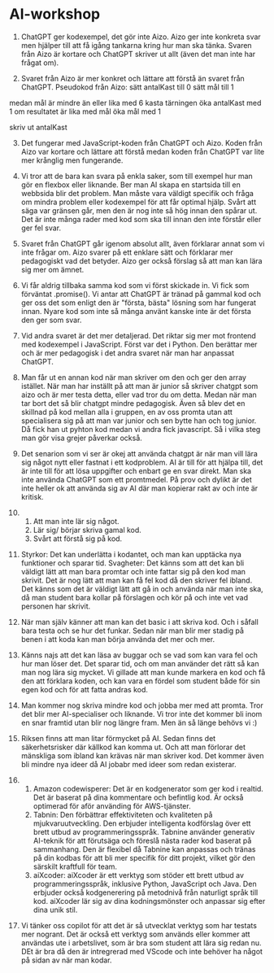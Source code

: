 # AI-workshop

1. ChatGPT ger kodexempel, det gör inte Aizo. Aizo ger inte konkreta svar men hjälper till att få igång tankarna kring hur man ska tänka. Svaren från Aizo är kortare och ChatGPT skriver ut allt (även det man inte har frågat om).
   
3.  Svaret från Aizo är mer konkret och lättare att förstå än svaret från ChatGPT. 
   Pseudokod från Aizo:
sätt antalKast till 0
sätt mål till 1

medan mål är mindre än eller lika med 6
    kasta tärningen
    öka antalKast med 1
    om resultatet är lika med mål
        öka mål med 1

skriv ut antalKast

3. Det fungerar med JavaScript-koden från ChatGPT och Aizo. Koden från Aizo var kortare och lättare att förstå medan koden från ChatGPT var lite mer krånglig men fungerande.
   
4. Vi tror att de bara kan svara på enkla saker, som till exempel hur man gör en flexbox eller liknande. Ber man AI skapa en startsida till en webbsida blir det problem. Man måste vara väldigt specifik och fråga om mindra problem eller kodexempel för att får optimal hjälp.
   Svårt att säga var gränsen går, men den är nog inte så hög innan den spårar ut. Det är inte många rader med kod som ska till innan den inte förstår eller ger fel svar.
   
5. Svaret från ChatGPT går igenom absolut allt, även förklarar annat som vi inte frågar om. Aizo svarer på ett enklare sätt och förklarar mer pedagogiskt vad det betyder. Aizo ger också förslag så att man kan lära sig mer om ämnet.
   
6. Vi får aldrig tillbaka samma kod som vi först skickade in. Vi fick som förväntat .promise(). Vi antar att ChatGPT är tränad på gammal kod och ger oss det som enligt den är "första, bästa" lösning som har fungerat innan. Nyare kod som inte så många använt kanske inte är det första den ger som svar.

7. Vid andra svaret är det mer detaljerad. Det riktar sig mer mot frontend med kodexempel i JavaScript. Först var det i Python. Den berättar mer och är mer pedagogisk i det andra svaret när man har anpassat ChatGPT.

8. Man får ut en annan kod när man skriver om den och ger den array istället. När man har inställt på att man är junior så skriver chatgpt som aizo och är mer testa detta, eller vad tror du om detta. Medan när man tar bort det så blir chatgpt mindre pedagogisk. Även så blev det en skillnad på kod mellan alla i gruppen, en av oss promta utan att specialisera sig på att man var junior och sen bytte han och tog junior. Då fick han ut pyhton kod medan vi andra fick javascript. Så i vilka steg man gör visa grejer påverkar också.

9. Det senarion som vi ser är okej att använda chatgpt är när man vill lära sig något nytt eller fastnat i ett kodproblem. AI är till för att hjälpa till, det är inte till för att lösa uppgifter och enbart ge en svar direkt. Man ska inte använda ChatGPT som ett promtmedel. På prov och dylikt är det inte heller ok att använda sig av AI där man kopierar rakt av och inte är kritisk.

10. 1. Att man inte lär sig något.
    2. Lär sig/ börjar skriva gamal kod.
    3. Svårt att förstå sig på kod.

11. Styrkor: Det kan underlätta i kodantet, och man kan upptäcka nya funktioner och sparar tid. 
    Svagheter: Det känns som att det kan bli väldigt lätt att man bara promtar och inte fattar sig på den kod man skrivit. Det är nog lätt att man kan få fel kod då den skriver fel ibland. Det känns som det är väldigt lätt att gå in och använda när man inte ska, då man student bara kollar på förslagen och kör på och inte vet vad personen har skrivit.

12. När man själv känner att man kan det basic i att skriva kod. Och i såfall bara testa och se hur det funkar. Sedan när man blir mer stadig på benen i att koda kan man börja använda det mer och mer.

13. Känns najs att det kan läsa av buggar och se vad som kan vara fel och hur man löser det. Det sparar tid, och om man använder det rätt så kan man nog lära sig mycket. Vi gillade att man kunde markera en kod och få den att förklara koden, och kan vara en fördel som student både för sin egen kod och för att fatta andras kod.

14. Man kommer nog skriva mindre kod och jobba mer med att promta. Tror det blir mer AI-specialiser och liknande. Vi tror inte det kommer bli inom en snar framtid utan blir nog längre fram. Men än så länge behövs vi  :)

15. Riksen finns att man litar förmycket på AI. Sedan finns det säkerhetsrisker där källkod kan komma ut. Och att man förlorar det mänskliga som ibland kan krävas när man skriver kod. Det kommer även bli mindre nya ideer då AI jobabr med ideer som redan existerar.

16. 1. Amazon codewisperer: Det är en kodgenerator som ger kod i realtid. Det är baserat på dina kommentare och befintlig kod. Är också optimerad för aför använding för AWS-tjänster.
    2. Tabnin: Den förbättrar effektiviteten och kvaliteten på mjukvaruutveckling. Den erbjuder intelligenta kodförslag över ett brett utbud av programmeringsspråk. Tabnine använder generativ AI-teknik för att förutsäga och föreslå nästa rader kod baserat på sammanhang. Den är flexibel då Tabnine kan anpassas och tränas på din kodbas för att bli mer specifik för ditt projekt, vilket gör den särskilt kraftfull för team.
    3. aiXcoder: aiXcoder är ett verktyg som stöder ett brett utbud av programmeringsspråk, inklusive Python, JavaScript och Java. Den erbjuder också kodgenerering på metodnivå från naturligt språk till kod. aiXcoder lär sig av dina kodningsmönster och anpassar sig efter dina unik stil.
   
17. Vi tänker oss copilot för att det är så utvecklat verktyg som har testats mer nogrant. Det är också ett verktyg som används eller kommer att användas ute i arbetslivet, som är bra som student att lära sig redan nu. DEt är bra då den är intregrerad med VScode och inte behöver ha något på sidan av när man kodar.
   
